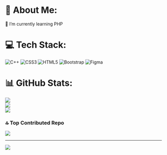 # 💫 About Me:
🌱 I’m currently learning PHP<br>


# 💻 Tech Stack:
![C++](https://img.shields.io/badge/c++-%2300599C.svg?style=for-the-badge&logo=c%2B%2B&logoColor=white) ![CSS3](https://img.shields.io/badge/css3-%231572B6.svg?style=for-the-badge&logo=css3&logoColor=white) ![HTML5](https://img.shields.io/badge/html5-%23E34F26.svg?style=for-the-badge&logo=html5&logoColor=white) ![Bootstrap](https://img.shields.io/badge/bootstrap-%238511FA.svg?style=for-the-badge&logo=bootstrap&logoColor=white) ![Figma](https://img.shields.io/badge/figma-%23F24E1E.svg?style=for-the-badge&logo=figma&logoColor=white)
# 📊 GitHub Stats:
![](https://github-readme-stats.vercel.app/api?username=IqbalAtmojo&theme=aura&hide_border=false&include_all_commits=false&count_private=false)<br/>
![](https://github-readme-streak-stats.herokuapp.com/?user=IqbalAtmojo&theme=aura&hide_border=false)<br/>
![](https://github-readme-stats.vercel.app/api/top-langs/?username=IqbalAtmojo&theme=aura&hide_border=false&include_all_commits=false&count_private=false&layout=compact)

### 🔝 Top Contributed Repo
![](https://github-contributor-stats.vercel.app/api?username=IqbalAtmojo&limit=5&theme=aura&combine_all_yearly_contributions=true)

---
[![](https://visitcount.itsvg.in/api?id=IqbalAtmojo&icon=5&color=1)](https://visitcount.itsvg.in)

<!-- Proudly created with GPRM ( https://gprm.itsvg.in ) -->
